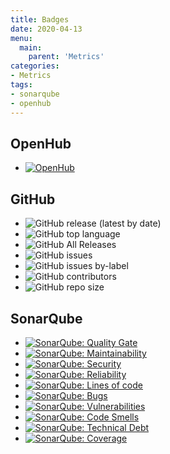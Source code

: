 ```yaml
---
title: Badges
date: 2020-04-13
menu:
  main:
    parent: 'Metrics'
categories:
- Metrics
tags:
- sonarqube
- openhub
---
```


## OpenHub

- [![OpenHub](https://www.openhub.net/p/krei/widgets/project_thin_badge.gif)](https://www.openhub.net/p/krei)

## GitHub

- ![GitHub release (latest by date)](https://img.shields.io/github/v/release/metio/krei?style=flat-square)
- ![GitHub top language](https://img.shields.io/github/languages/top/metio/krei?style=flat-square)
- ![GitHub All Releases](https://img.shields.io/github/downloads/metio/krei/total?style=flat-square)
- ![GitHub issues](https://img.shields.io/github/issues/metio/krei?style=flat-square)
- ![GitHub issues by-label](https://img.shields.io/github/issues/metio/krei/bug?style=flat-square)
- ![GitHub contributors](https://img.shields.io/github/contributors-anon/metio/krei?style=flat-square)
- ![GitHub repo size](https://img.shields.io/github/repo-size/metio/krei?style=flat-square)

## SonarQube

- [![SonarQube: Quality Gate](https://sonarcloud.io/api/project_badges/measure?project=metio_krei&metric=alert_status)](https://sonarcloud.io/dashboard?id=metio_krei)
- [![SonarQube: Maintainability](https://sonarcloud.io/api/project_badges/measure?project=metio_krei&metric=sqale_rating)](https://sonarcloud.io/dashboard?id=metio_krei)
- [![SonarQube: Security](https://sonarcloud.io/api/project_badges/measure?project=metio_krei&metric=security_rating)](https://sonarcloud.io/dashboard?id=metio_krei)
- [![SonarQube: Reliability](https://sonarcloud.io/api/project_badges/measure?project=metio_krei&metric=reliability_rating)](https://sonarcloud.io/dashboard?id=metio_krei)
- [![SonarQube: Lines of code](https://sonarcloud.io/api/project_badges/measure?project=metio_krei&metric=ncloc)](https://sonarcloud.io/dashboard?id=metio_krei)
- [![SonarQube: Bugs](https://sonarcloud.io/api/project_badges/measure?project=metio_krei&metric=bugs)](https://sonarcloud.io/dashboard?id=metio_krei)
- [![SonarQube: Vulnerabilities](https://sonarcloud.io/api/project_badges/measure?project=metio_krei&metric=vulnerabilities)](https://sonarcloud.io/dashboard?id=metio_krei)
- [![SonarQube: Code Smells](https://sonarcloud.io/api/project_badges/measure?project=metio_krei&metric=code_smells)](https://sonarcloud.io/dashboard?id=metio_krei)
- [![SonarQube: Technical Debt](https://sonarcloud.io/api/project_badges/measure?project=metio_krei&metric=sqale_index)](https://sonarcloud.io/dashboard?id=metio_krei)
- [![SonarQube: Coverage](https://sonarcloud.io/api/project_badges/measure?project=metio_krei&metric=coverage)](https://sonarcloud.io/dashboard?id=metio_krei)
